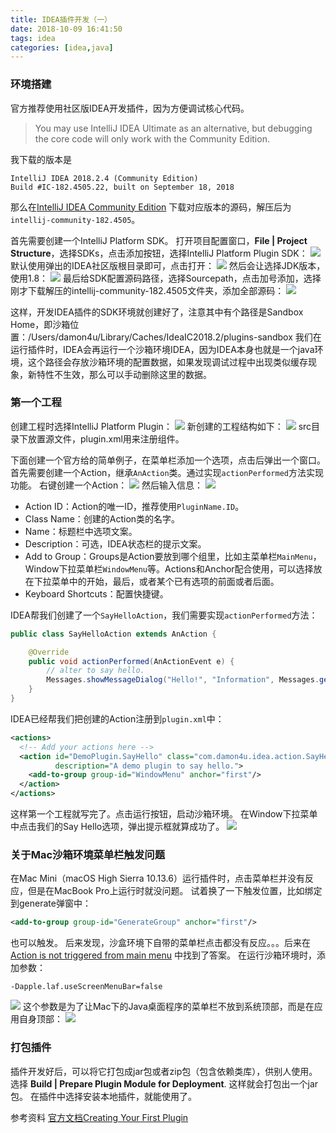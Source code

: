 ```yaml
---
title: IDEA插件开发（一）
date: 2018-10-09 16:41:50
tags: idea
categories: [idea,java]
---
```



### 环境搭建
官方推荐使用社区版IDEA开发插件，因为方便调试核心代码。
> You may use IntelliJ IDEA Ultimate as an alternative, but debugging the core code will only work with the Community Edition.

我下载的版本是
```
IntelliJ IDEA 2018.2.4 (Community Edition)
Build #IC-182.4505.22, built on September 18, 2018
```
那么在[IntelliJ IDEA Community Edition](https://github.com/JetBrains/intellij-community/tree/182.4505) 下载对应版本的源码，解压后为`intellij-community-182.4505`。
<!-- more -->
首先需要创建一个IntelliJ Platform SDK。
打开项目配置窗口，__File | Project Structure__，选择SDKs，点击添加按钮，选择IntelliJ Platform Plugin SDK：
![](/images/idea-plugin1.png)
默认使用弹出的IDEA社区版根目录即可，点击打开：
![](/images/idea-plugin2.png)
然后会让选择JDK版本，使用1.8：
![](/images/idea-plugin3.png)
最后给SDK配置源码路径，选择Sourcepath，点击加号添加，选择刚才下载解压的intellij-community-182.4505文件夹，添加全部源码：
![](/images/idea-plugin4.png)

这样，开发IDEA插件的SDK环境就创建好了，注意其中有个路径是Sandbox Home，即沙箱位置：/Users/damon4u/Library/Caches/IdeaIC2018.2/plugins-sandbox
我们在运行插件时，IDEA会再运行一个沙箱环境IDEA，因为IDEA本身也就是一个java环境，这个路径会存放沙箱环境的配置数据，如果发现调试过程中出现类似缓存现象，新特性不生效，那么可以手动删除这里的数据。

### 第一个工程
创建工程时选择IntelliJ Platform Plugin：
![](/images/idea-plugin5.png)
新创建的工程结构如下：
![](/images/idea-plugin6.png)
src目录下放置源文件，plugin.xml用来注册组件。

下面创建一个官方给的简单例子，在菜单栏添加一个选项，点击后弹出一个窗口。
首先需要创建一个Action，继承`AnAction`类。通过实现`actionPerformed`方法实现功能。
右键创建一个Action：
![](/images/idea-plugin7.png)
然后输入信息：
![](/images/idea-plugin8.png)

* Action ID：Action的唯一ID，推荐使用`PluginName.ID`。
* Class Name：创建的Action类的名字。
* Name：标题栏中选项文案。
* Description：可选，IDEA状态栏的提示文案。
* Add to Group：Groups是Action要放到哪个组里，比如主菜单栏`MainMenu`，Window下拉菜单栏`WindowMenu`等。Actions和Anchor配合使用，可以选择放在下拉菜单中的开始，最后，或者某个已有选项的前面或者后面。
* Keyboard Shortcuts：配置快捷键。

IDEA帮我们创建了一个`SayHelloAction`，我们需要实现`actionPerformed`方法：
```java
public class SayHelloAction extends AnAction {

    @Override
    public void actionPerformed(AnActionEvent e) {
        // alter to say hello.
        Messages.showMessageDialog("Hello!", "Information", Messages.getInformationIcon());
    }
}
```

IDEA已经帮我们把创建的Action注册到`plugin.xml`中：
```xml
<actions>
  <!-- Add your actions here -->
  <action id="DemoPlugin.SayHello" class="com.damon4u.idea.action.SayHelloAction" text="Say Hello!"
          description="A demo plugin to say hello.">
    <add-to-group group-id="WindowMenu" anchor="first"/>
  </action>
</actions>
```

这样第一个工程就写完了。点击运行按钮，启动沙箱环境。
在Window下拉菜单中点击我们的Say Hello选项，弹出提示框就算成功了。
![](/images/idea-plugin11.png)

### 关于Mac沙箱环境菜单栏触发问题
在Mac Mini（macOS High Sierra 10.13.6）运行插件时，点击菜单栏并没有反应，但是在MacBook Pro上运行时就没问题。
试着换了一下触发位置，比如绑定到generate弹窗中：
```xml
<add-to-group group-id="GenerateGroup" anchor="first"/>
```
也可以触发。
后来发现，沙盒环境下自带的菜单栏点击都没有反应。。。后来在[Action is not triggered from main menu](https://intellij-support.jetbrains.com/hc/en-us/community/posts/360000005390-Action-is-not-triggered-from-main-menu) 中找到了答案。
在运行沙箱环境时，添加参数：
```
-Dapple.laf.useScreenMenuBar=false
```
![](/images/idea-plugin9.png)
这个参数是为了让Mac下的Java桌面程序的菜单栏不放到系统顶部，而是在应用自身顶部：
![](/images/idea-plugin10.png)

### 打包插件
插件开发好后，可以将它打包成jar包或者zip包（包含依赖类库），供别人使用。
选择 __Build | Prepare Plugin Module <module name> for Deployment__.
这样就会打包出一个jar包。
在插件中选择安装本地插件，就能使用了。

参考资料
[官方文档Creating Your First Plugin](https://www.jetbrains.org/intellij/sdk/docs/basics/getting_started.html)
